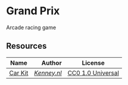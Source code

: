 # Grand Prix
Arcade racing game

## Resources

|Name|Author|License
| ---|---:|---|
| [Car Kit](https://kenney.nl/assets/car-kit)|_[Kenney.nl](https://kenney.nl)_|[CC0 1.0 Universal](https://creativecommons.org/publicdomain/zero/1.0/)
